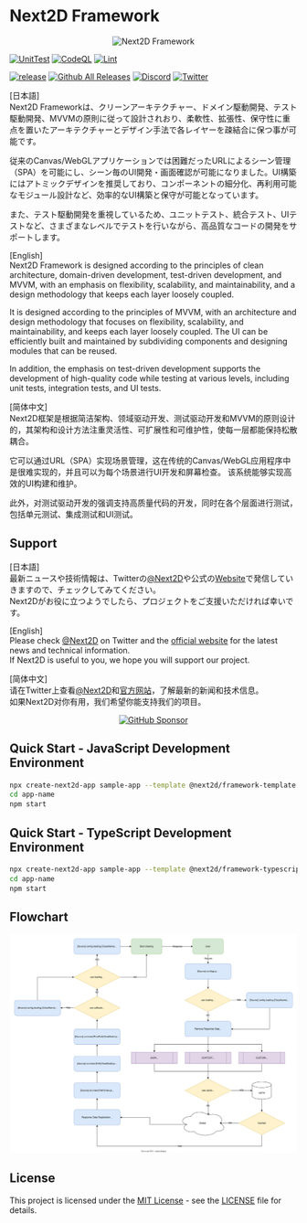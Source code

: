 Next2D Framework
=============
<div align="center">
  <img src="https://next2d.app/assets/img/framework/logo.svg" width="250" alt="Next2D Framework">
</div>

[![UnitTest](https://github.com/Next2D/Framework/actions/workflows/integration.yml/badge.svg?branch=main)](https://github.com/Next2D/Framework/actions/workflows/integration.yml)
[![CodeQL](https://github.com/Next2D/Framework/actions/workflows/codeql-analysis.yml/badge.svg?branch=main)](https://github.com/Next2D/Framework/actions/workflows/codeql-analysis.yml)
[![Lint](https://github.com/Next2D/Framework/actions/workflows/lint.yml/badge.svg?branch=main)](https://github.com/Next2D/Framework/actions/workflows/lint.yml)

[![release](https://img.shields.io/github/v/release/Next2D/Framework)](https://github.com/Next2D/Framework/releases)
[![Github All Releases](https://img.shields.io/npm/dt/@next2d/framework)](https://github.com/Next2D/Framework/releases)
[![Discord](https://badgen.net/badge/icon/discord?icon=discord&label)](https://discord.gg/6c9rv5Uns5)
[![Twitter](https://img.shields.io/twitter/follow/Next2D?style=social)](https://twitter.com/Next2D)

[日本語]  
Next2D Frameworkは、クリーンアーキテクチャー、ドメイン駆動開発、テスト駆動開発、MVVMの原則に従って設計されおり、柔軟性、拡張性、保守性に重点を置いたアーキテクチャーとデザイン手法で各レイヤーを疎結合に保つ事が可能です。  
  
従来のCanvas/WebGLアプリケーションでは困難だったURLによるシーン管理（SPA）を可能にし、シーン毎のUI開発・画面確認が可能になりました。UI構築にはアトミックデザインを推奨しており、コンポーネントの細分化、再利用可能なモジュール設計など、効率的なUI構築と保守が可能となっています。  
  
また、テスト駆動開発を重視しているため、ユニットテスト、統合テスト、UIテストなど、さまざまなレベルでテストを行いながら、高品質なコードの開発をサポートします。  
  
[English]  
Next2D Framework is designed according to the principles of clean architecture, domain-driven development, test-driven development, and MVVM, with an emphasis on flexibility, scalability, and maintainability, and a design methodology that keeps each layer loosely coupled.  
  
It is designed according to the principles of MVVM, with an architecture and design methodology that focuses on flexibility, scalability, and maintainability, and keeps each layer loosely coupled. The UI can be efficiently built and maintained by subdividing components and designing modules that can be reused.  

In addition, the emphasis on test-driven development supports the development of high-quality code while testing at various levels, including unit tests, integration tests, and UI tests.  

[简体中文]  
Next2D框架是根据简洁架构、领域驱动开发、测试驱动开发和MVVM的原则设计的，其架构和设计方法注重灵活性、可扩展性和可维护性，使每一层都能保持松散耦合。  
  
它可以通过URL（SPA）实现场景管理，这在传统的Canvas/WebGL应用程序中是很难实现的，并且可以为每个场景进行UI开发和屏幕检查。 该系统能够实现高效的UI构建和维护。  
  
此外，对测试驱动开发的强调支持高质量代码的开发，同时在各个层面进行测试，包括单元测试、集成测试和UI测试。  
## Support

[日本語]  
最新ニュースや技術情報は、Twitterの[@Next2D](https://twitter.com/Next2D)や公式の[Website](https://next2d.app/ja/)で発信していきますので、チェックしてみてください。  
Next2Dがお役に立つようでしたら、プロジェクトをご支援いただければ幸いです。  
  
[English]  
Please check [@Next2D](https://twitter.com/Next2D) on Twitter and the [official website](https://next2d.app/en/) for the latest news and technical information.    
If Next2D is useful to you, we hope you will support our project.  
  
[简体中文]  
请在Twitter上查看[@Next2D](https://twitter.com/Next2D)和[官方网站](https://next2d.app/cn/)，了解最新的新闻和技术信息。  
如果Next2D对你有用，我们希望你能支持我们的项目。  
  
<div align="center">
  <a href="https://github.com/sponsors/Next2D" target="_blank">
    <img src="https://img.shields.io/static/v1?label=Sponsor&message=%E2%9D%A4&logo=GitHub&color=%23fe8e86" width=180 alt="GitHub Sponsor" />
  </a>
</div>

## Quick Start - JavaScript Development Environment

```sh
npx create-next2d-app sample-app --template @next2d/framework-template
cd app-name
npm start
```

## Quick Start - TypeScript Development Environment

```sh
npx create-next2d-app sample-app --template @next2d/framework-typescript-template
cd app-name
npm start
```

##  Flowchart
![Flowchart](./Framework_Flowchart.svg)

## License
This project is licensed under the [MIT License](https://opensource.org/licenses/MIT) - see the [LICENSE](LICENSE) file for details.
